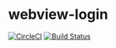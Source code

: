 # webview-login

[![CircleCI](https://circleci.com/gh/rsteube/webview-login.svg?style=svg)](https://circleci.com/gh/rsteube/webview-login) [![Build Status](https://travis-ci.org/rsteube/webview-login.svg?branch=master)](https://travis-ci.org/rsteube/webview-login)
